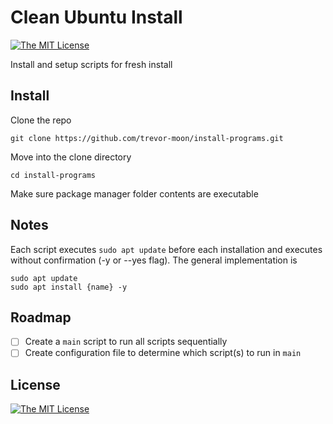 # Clean Ubuntu Install

[![The MIT License](https://img.shields.io/badge/license-MIT-E95420?style=flat)](LICENSE)

Install and setup scripts for fresh install

## Install

Clone the repo

```text
git clone https://github.com/trevor-moon/install-programs.git
```

Move into the clone directory

```text
cd install-programs
```

Make sure package manager folder contents are executable

## Notes

Each script executes `sudo apt update` before each installation and executes without confirmation (-y or --yes flag). The general implementation is

```text
sudo apt update
sudo apt install {name} -y
```

## Roadmap

- [ ] Create a `main` script to run all scripts sequentially
- [ ] Create configuration file to determine which script(s) to run in `main`

## License

[![The MIT License](https://img.shields.io/badge/license-MIT-E95420?style=flat)](LICENSE)
